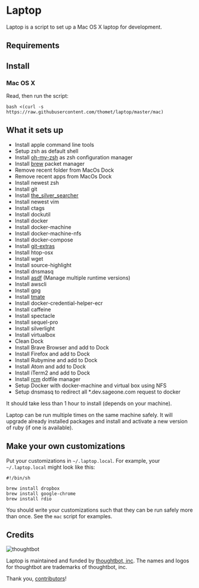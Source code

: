 Laptop
======

Laptop is a script to set up a Mac OS X laptop for development.

Requirements
------------

Install
-------

### Mac OS X

Read, then run the script:

    bash <(curl -s https://raw.githubusercontent.com/thomet/laptop/master/mac)

What it sets up
---------------

- Install apple command line tools
- Setup zsh as default shell
- Install [oh-my-zsh](https://github.com/ohmyzsh/ohmyzsh) as zsh configuration manager
- Install [brew](https://brew.sh/) packet manager
- Remove recent folder from MacOs Dock
- Remove recent apps from MacOs Dock
- Install newest zsh
- Install git
- Install [the_silver_searcher](https://github.com/ggreer/the_silver_searcher)
- Install newest vim
- Install ctags
- Install dockutil
- lnstall docker
- Install docker-machine
- Install docker-machine-nfs
- Install docker-compose
- Install [git-extras](https://github.com/tj/git-extras)
- Install htop-osx
- Install wget
- Install source-highlight
- Install dnsmasq
- Install [asdf](https://github.com/asdf-vm/asdf) (Manage multiple runtime versions)
- Install awscli
- Install gpg
- Install [tmate](https://tmate.io/)
- Install docker-credential-helper-ecr
- Install caffeine
- Install spectacle
- Install sequel-pro
- Install silverlight
- Install virtualbox
- Clean Dock
- Install Brave Browser and add to Dock
- Install Firefox and add to Dock
- Install Rubymine and add to Dock
- Install Atom and add to Dock
- Install iTerm2 and add to Dock
- Install [rcm](https://github.com/thoughtbot/rcm) dotfile manager
- Setup Docker with docker-machine and virtual box using NFS
- Setup dnsmasq to redirect all *.dev.sageone.com request to docker

It should take less than 1 hour to install (depends on your machine).

Laptop can be run multiple times on the same machine safely. It will upgrade
already installed packages and install and activate a new version of ruby (if
one is available).

Make your own customizations
----------------------------

Put your customizations in `~/.laptop.local`. For example, your
`~/.laptop.local` might look like this:

    #!/bin/sh
    
    brew install dropbox
    brew install google-chrome
    brew install rdio

You should write your customizations such that they can be run safely more than
once. See the `mac` script for examples.

Credits
-------

![thoughtbot](http://thoughtbot.com/assets/tm/logo.png)

Laptop is maintained and funded by [thoughtbot, inc](http://thoughtbot.com/community).
The names and logos for thoughtbot are trademarks of thoughtbot, inc.

Thank you, [contributors](https://github.com/thoughtbot/laptop/graphs/contributors)!
